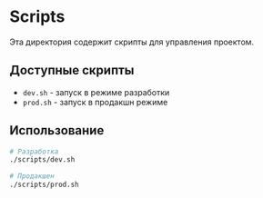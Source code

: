 # Scripts

Эта директория содержит скрипты для управления проектом.

## Доступные скрипты

- `dev.sh` - запуск в режиме разработки
- `prod.sh` - запуск в продакшн режиме

## Использование

```bash
# Разработка
./scripts/dev.sh

# Продакшен
./scripts/prod.sh
```
